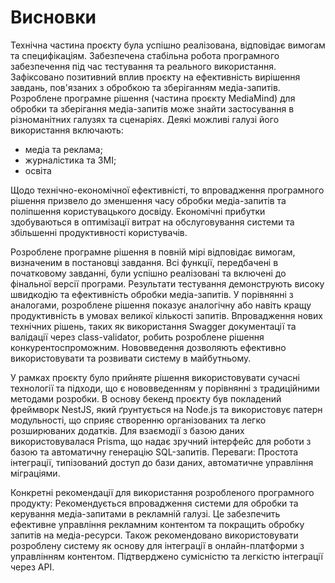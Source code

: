 # Висновки

Технічна частина проєкту була успішно реалізована, відповідає вимогам та специфікаціям.  Забезпечена стабільна робота програмного забезпечення під час тестування та реального використання.
Зафіксовано позитивний вплив проєкту на ефективність вирішення завдань, пов'язаних з обробкою та зберіганням медіа-запитів. Розроблене програмне рішення (частина проєкту MediaMind) для обробки та зберігання медіа-запитів може знайти застосування в різноманітних 
галузях та сценаріях. 
Деякі можливі галузі його використання включають:
* медіа та реклама;
* журналістика та ЗМІ;
* освіта

Щодо технічно-економічної ефективністі, то впровадження програмного рішення призвело до зменшення часу обробки медіа-запитів та поліпшення користувацького досвіду.
Економічні прибутки здобуваються в оптимізації витрат на обслуговування системи та збільшенні продуктивності користувачів.

Розроблене програмне рішення в повній мірі відповідає вимогам, визначеним в постановці завдання. Всі функції, передбачені в початковому завданні, були успішно реалізовані та включені до фінальної версії програми.
Результати тестування демонструють високу швидкодію та ефективність обробки медіа-запитів. У порівнянні з аналогами, розроблене рішення показує аналогічну або навіть кращу продуктивність в умовах великої кількості запитів.
Впровадження нових технічних рішень, таких як використання Swagger документації та валідації через class-validator, робить розроблене рішення конкурентоспроможним.
Нововведення дозволяють ефективно використовувати та розвивати систему в майбутньому.

У рамках проєкту було прийняте рішення використовувати сучасні технології та підходи, що є нововведенням у порівнянні з традиційними методами розробки.
В основу бекенд проєкту був покладений фреймворк NestJS, який ґрунтується на Node.js та використовує патерн модульності, що сприяє створенню організованих та легко розширюваних додатків.
Для взаємодії з базою даних використовувалася Prisma, що надає зручний інтерфейс для роботи з базою та автоматичну генерацію SQL-запитів.
Переваги: Простота інтеграції, типізований доступ до бази даних, автоматичне управління міграціями.

Конкретні рекомендації для використання розробленого програмного продукту:
Рекомендується впровадження системи для обробки та керування медіа-запитами в рекламній галузі.
Це забезпечить ефективне управління рекламним контентом та покращить обробку запитів на медіа-ресурси.
Також рекомендовано використовувати розроблену систему як основу для інтеграції в онлайн-платформи з управлінням контентом.
Підтверджено сумісністю та легкістю інтеграції через API.